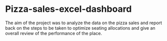 # Pizza-sales-excel-dashboard

The aim of the project was to analyze the data on the pizza sales and report back on the steps to be taken to optimize seating allocations and give an overall review of the performance of the place.
